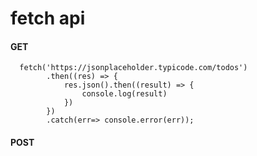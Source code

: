# fetch api
####  GET
      fetch('https://jsonplaceholder.typicode.com/todos')
            .then((res) => {
                res.json().then((result) => {
                    console.log(result)
                })
            })
            .catch(err=> console.error(err));

####  POST

